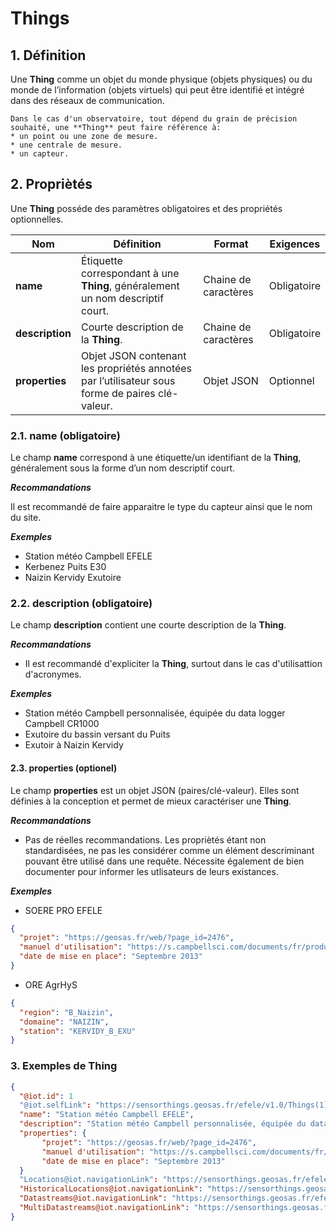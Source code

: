 # **Things**  

## **1. Définition** 
Une **Thing** comme un objet du monde physique (objets physiques) ou du monde de l’information (objets virtuels) qui peut être identifié et intégré dans des réseaux de communication.
```{tip}
Dans le cas d'un observatoire, tout dépend du grain de précision souhaité, une **Thing** peut faire référence à:
* un point ou une zone de mesure.
* une centrale de mesure.
* un capteur.
```

## **2. Propriètés**  
Une **Thing** posséde des paramètres obligatoires et des propriétés optionnelles.

|  Nom |  Définition | Format | Exigences |
|---|---|---|---|
| **name** | Étiquette correspondant à une **Thing**, généralement un nom descriptif court.| Chaine de caractères  | Obligatoire |
| **description** | Courte description de la **Thing**. | Chaine de caractères  | Obligatoire |
| **properties**  | Objet JSON contenant les propriétés annotées par l’utilisateur sous forme de paires clé-valeur. | Objet JSON  | Optionnel |

### **2.1. name** (obligatoire) 
Le champ **name** correspond à une étiquette/un identifiant de la **Thing**, généralement sous la forme d’un nom descriptif court.

***Recommandations***  

Il est recommandé de faire apparaitre le type du capteur ainsi que le nom du site.

***Exemples***  

* Station météo Campbell EFELE  
* Kerbenez Puits E30  
* Naizin Kervidy Exutoire  

### **2.2. description** (obligatoire)  

Le champ **description** contient une courte description de la **Thing**.

***Recommandations***  

* Il est recommandé d'expliciter la **Thing**, surtout dans le cas d'utilisattion d'acronymes. 

***Exemples***  

* Station météo Campbell personnalisée, équipée du data logger Campbell CR1000
* Exutoire du bassin versant du Puits
* Exutoir à Naizin Kervidy

#### **2.3. properties** (optionel)  

Le champ **properties** est un objet JSON (paires/clé-valeur). Elles sont définies à la conception et permet de mieux caractériser une **Thing**.  

***Recommandations***

* Pas de réelles recommandations. Les propriètés étant non standardisées, ne pas les considérer comme un élément descriminant pouvant être utilisé dans une requête. Nécessite également de bien documenter pour informer les utlisateurs de leurs existances.

***Exemples***  

* SOERE PRO EFELE
```json
{ 
  "projet": "https://geosas.fr/web/?page_id=2476",  
  "manuel d'utilisation": "https://s.campbellsci.com/documents/fr/product-brochures/b_cr1000.pdf",
  "date de mise en place": "Septembre 2013" 
}
```

* ORE AgrHyS
```json
{ 
  "region": "B_Naizin", 
  "domaine": "NAIZIN", 
  "station": "KERVIDY_B_EXU" 
}
```
### **3. Exemples de Thing**   

```json
{
  "@iot.id": 1
  "@iot.selfLink": "https://sensorthings.geosas.fr/efele/v1.0/Things(1)",
  "name": "Station météo Campbell EFELE",
  "description": "Station météo Campbell personnalisée, équipée du data logger Campbell CR1000 ",
  "properties": { 
       "projet": "https://geosas.fr/web/?page_id=2476", 
       "manuel d'utilisation": "https://s.campbellsci.com/documents/fr/product-brochures/b_cr1000.pdf", 
       "date de mise en place": "Septembre 2013" 
  }
  "Locations@iot.navigationLink": "https://sensorthings.geosas.fr/efele/v1.0/Things(1)/Locations",
  "HistoricalLocations@iot.navigationLink": "https://sensorthings.geosas.fr/efele/v1.0/Things(1)/HistoricalLocations",
  "Datastreams@iot.navigationLink": "https://sensorthings.geosas.fr/efele/v1.0/Things(1)/Datastreams",
  "MultiDatastreams@iot.navigationLink": "https://sensorthings.geosas.fr/efele/v1.0/Things(1)/MultiDatastreams"
}
```
